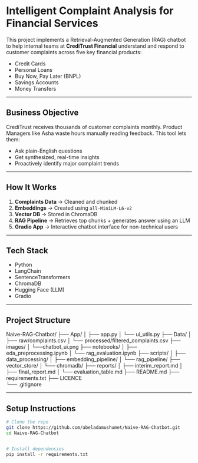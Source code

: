 # Intelligent Complaint Analysis for Financial Services

This project implements a Retrieval-Augmented Generation (RAG) chatbot to help internal teams at **CrediTrust Financial** understand and respond to customer complaints across five key financial products:

- Credit Cards  
- Personal Loans  
- Buy Now, Pay Later (BNPL)  
- Savings Accounts  
- Money Transfers  

---

## Business Objective

CrediTrust receives thousands of customer complaints monthly. Product Managers like Asha waste hours manually reading feedback. This tool lets them:

- Ask plain-English questions  
- Get synthesized, real-time insights  
- Proactively identify major complaint trends  

---

## How It Works

1. **Complaints Data** → Cleaned and chunked  
2. **Embeddings** → Created using `all-MiniLM-L6-v2`  
3. **Vector DB** → Stored in ChromaDB  
4. **RAG Pipeline** → Retrieves top chunks + generates answer using an LLM  
5. **Gradio App** → Interactive chatbot interface for non-technical users

---

## Tech Stack

- Python
- LangChain
- SentenceTransformers
- ChromaDB
- Hugging Face (LLM)
- Gradio

---

## Project Structure

Naive-RAG-Chatbot/
├── App/
│ ├── app.py
│ └── ui_utils.py
├── Data/
│ ├── raw/complaints.csv
│ └── processed/filtered_complaints.csv
├── images/ 
│ └──chatbot_ui.png
├── notebooks/
│ ├── eda_preprocessing.ipynb
│ └── rag_evaluation.ipynb
├── scripts/
│ ├── data_processing/
│ ├── embedding_pipeline/
│ └── rag_pipeline/
├── vector_store/
│ └── chromadb/
├── reports/
│ ├── interim_report.md
│ ├── final_report.md
│ └── evaluation_table.md 
├── README.md
├── requirements.txt
├── LICENCE  
└── .gitignore 


---

## Setup Instructions

```bash
# Clone the repo
git clone https://github.com/abeladamushumet/Naive-RAG-Chatbot.git
cd Naive-RAG-Chatbot


# Install dependencies
pip install -r requirements.txt